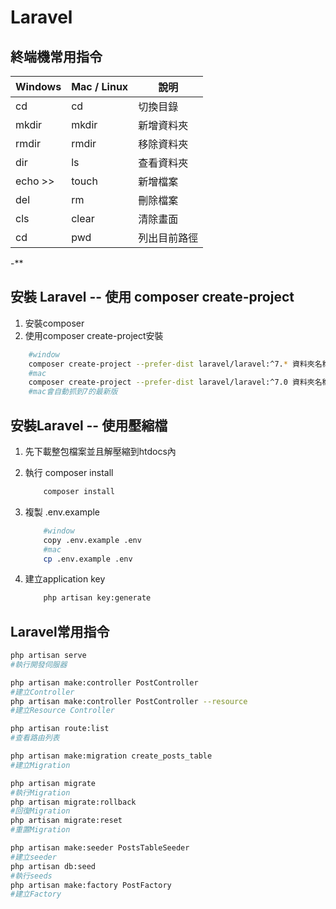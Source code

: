# Laravel

## 終端機常用指令

| Windows | Mac / Linux | 說明 |
| --------| -------- | -------- |
| cd      | cd       | 切換目錄     |
| mkdir   | mkdir    | 新增資料夾     |
| rmdir   | rmdir    | 移除資料夾     |
| dir     | ls       | 查看資料夾     |
| echo >> | touch    | 新增檔案     |
| del     | rm       | 刪除檔案 |
| cls     |clear     | 清除畫面     |
| cd      |pwd       | 列出目前路徑 |
-**

## 安裝 Laravel -- 使用 composer create-project

1. 安裝composer
2. 使用composer create-project安裝

```bash
    #window
    composer create-project --prefer-dist laravel/laravel:^7.* 資料夾名稱
    #mac
    composer create-project --prefer-dist laravel/laravel:^7.0 資料夾名稱
    #mac會自動抓到7的最新版
```

## 安裝Laravel -- 使用壓縮檔

1. 先下載整包檔案並且解壓縮到htdocs內
2. 執行 composer install

    ```bash
        composer install
    ```

3. 複製 .env.example

    ```bash
        #window
        copy .env.example .env
        #mac
        cp .env.example .env
    ```

4. 建立application key

    ```bash
        php artisan key:generate
    ```

## Laravel常用指令

```bash
php artisan serve
#執行開發伺服器

php artisan make:controller PostController
#建立Controller
php artisan make:controller PostController --resource
#建立Resource Controller

php artisan route:list
#查看路由列表

php artisan make:migration create_posts_table
#建立Migration

php artisan migrate
#執行Migration
php artisan migrate:rollback
#回復Migration
php artisan migrate:reset
#重置Migration

php artisan make:seeder PostsTableSeeder
#建立seeder
php artisan db:seed
#執行seeds
php artisan make:factory PostFactory
#建立Factory
```
